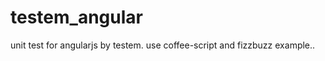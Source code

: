 testem_angular
==============

unit test for angularjs by testem. use coffee-script and fizzbuzz example..
